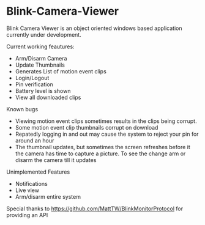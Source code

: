 # Blink-Camera-Viewer

Blink Camera Viewer is an object oriented windows based application currently under development.

Current working feautures:
- Arm/Disarm Camera
- Update Thumbnails
- Generates List of motion event clips
- Login/Logout
- Pin verification
- Battery level is shown
- View all downloaded clips

Known bugs
- Viewing motion event clips sometimes results in the clips being corrupt. 
- Some motion event clip thumbnails corrupt on download
- Repatedly logging in and out may cause the system to reject your pin for around an hour
- The thumbnail updates, but sometimes the screen refreshes before it the camera has time to capture a picture. To see the change arm or disarm the camera till it updates

Unimplemented Features
- Notifications
- Live view
- Arm/disarm entire system


Special thanks to https://github.com/MattTW/BlinkMonitorProtocol for providing an API
